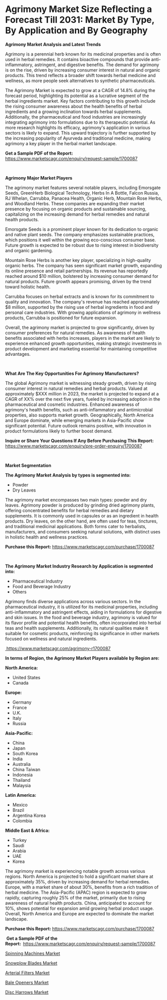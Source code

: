 <p><h1>Agrimony Market Size Reflecting a Forecast Till 2031: Market By Type, By Application and By Geography</h1></p><p><strong>Agrimony Market Analysis and Latest Trends</strong></p>
<p><p>Agrimony is a perennial herb known for its medicinal properties and is often used in herbal remedies. It contains bioactive compounds that provide anti-inflammatory, astringent, and digestive benefits. The demand for agrimony is on the rise, driven by increasing consumer interest in natural and organic products. This trend reflects a broader shift towards herbal medicine and wellness, as more people seek alternatives to synthetic pharmaceuticals.</p><p>The Agrimony Market is expected to grow at a CAGR of 14.8% during the forecast period, highlighting its potential as a lucrative segment of the herbal ingredients market. Key factors contributing to this growth include the rising consumer awareness about the health benefits of herbal ingredients and a growing inclination towards herbal supplements. Additionally, the pharmaceutical and food industries are increasingly integrating agrimony into formulations due to its therapeutic potential. As more research highlights its efficacy, agrimony's application in various sectors is likely to expand. This upward trajectory is further supported by the increasing popularity of Ayurveda and traditional medicine, making agrimony a key player in the herbal market landscape.</p></p>
<p><strong>Get a Sample PDF of the Report:&nbsp;</strong> <a href="https://www.marketscagr.com/enquiry/request-sample/1700087?utm_campaign=1126&utm_medium=2&utm_source=Github&utm_content=ia&utm_term=21102024&utm_id=agrimony">https://www.marketscagr.com/enquiry/request-sample/1700087</a></p>
<p>&nbsp;</p>
<p><strong>Agrimony Major Market Players</strong></p>
<p><p>The agrimony market features several notable players, including Emorsgate Seeds, GreenHerb Biological Technology, Herbs In A Bottle, Falcon Russia, RJ Whelan, Carrubba, Panacea Health, Organic Herb, Mountain Rose Herbs, and Woodland Herbs. These companies are expanding their market presence by focusing on organic products and sustainable sourcing, capitalizing on the increasing demand for herbal remedies and natural health products.</p><p>Emorsgate Seeds is a prominent player known for its dedication to organic and native plant seeds. The company emphasizes sustainable practices, which positions it well within the growing eco-conscious consumer base. Future growth is expected to be robust due to rising interest in biodiversity and organic gardening.</p><p>Mountain Rose Herbs is another key player, specializing in high-quality organic herbs. The company has seen significant market growth, expanding its online presence and retail partnerships. Its revenue has reportedly reached around $10 million, bolstered by increasing consumer demand for natural products. Future growth appears promising, driven by the trend toward holistic health.</p><p>Carrubba focuses on herbal extracts and is known for its commitment to quality and innovation. The company's revenue has reached approximately $8 million, supported by the rising use of herbal ingredients in food and personal care industries. With growing applications of agrimony in wellness products, Carrubba is positioned for future expansion.</p><p>Overall, the agrimony market is projected to grow significantly, driven by consumer preferences for natural remedies. As awareness of health benefits associated with herbs increases, players in the market are likely to experience enhanced growth opportunities, making strategic investments in product development and marketing essential for maintaining competitive advantages.</p></p>
<p>&nbsp;</p>
<p><strong>What Are The Key Opportunities For Agrimony Manufacturers?</strong></p>
<p><p>The global Agrimony market is witnessing steady growth, driven by rising consumer interest in natural remedies and herbal products. Valued at approximately $XXX million in 2023, the market is projected to expand at a CAGR of XX% over the next five years, fueled by increasing adoption in the pharmaceutical and cosmetic industries. Enhanced awareness of agrimony's health benefits, such as anti-inflammatory and antimicrobial properties, also supports market growth. Geographically, North America and Europe dominate, while emerging markets in Asia-Pacific show significant potential. Future outlook remains positive, with innovation in product formulations likely to further boost demand.</p></p>
<p><strong>Inquire or Share Your Questions If Any Before Purchasing This Report:</strong> <a href="https://www.marketscagr.com/enquiry/pre-order-enquiry/1700087?utm_campaign=1126&utm_medium=2&utm_source=Github&utm_content=ia&utm_term=21102024&utm_id=agrimony">https://www.marketscagr.com/enquiry/pre-order-enquiry/1700087</a></p>
<p>&nbsp;</p>
<p><strong>Market Segmentation</strong></p>
<p><strong>The Agrimony Market Analysis by types is segmented into:</strong></p>
<p><ul><li>Powder</li><li>Dry Leaves</li></ul></p>
<p><p>The agrimony market encompasses two main types: powder and dry leaves. Agrimony powder is produced by grinding dried agrimony plants, offering concentrated benefits for herbal remedies and dietary supplements. It is commonly used in capsules or as an ingredient in health products. Dry leaves, on the other hand, are often used for teas, tinctures, and traditional medicinal applications. Both forms cater to herbalists, manufacturers, and consumers seeking natural solutions, with distinct uses in holistic health and wellness practices.</p></p>
<p><strong>Purchase this Report:&nbsp;</strong><a href="https://www.marketscagr.com/purchase/1700087?utm_campaign=1126&utm_medium=2&utm_source=Github&utm_content=ia&utm_term=21102024&utm_id=agrimony">https://www.marketscagr.com/purchase/1700087</a></p>
<p>&nbsp;</p>
<p><strong>The Agrimony Market Industry Research by Application is segmented into:</strong></p>
<p><ul><li>Pharmaceutical Industry</li><li>Food and Beverage Industry</li><li>Others</li></ul></p>
<p><p>Agrimony finds diverse applications across various sectors. In the pharmaceutical industry, it is utilized for its medicinal properties, including anti-inflammatory and astringent effects, aiding in formulations for digestive and skin issues. In the food and beverage industry, agrimony is valued for its flavor profile and potential health benefits, often incorporated into herbal teas and health supplements. Additionally, its natural qualities make it suitable for cosmetic products, reinforcing its significance in other markets focused on wellness and natural ingredients.</p></p>
<p><a href="https://www.marketscagr.com/agrimony-r1700087?utm_campaign=1126&utm_medium=2&utm_source=Github&utm_content=ia&utm_term=21102024&utm_id=agrimony">&nbsp;https://www.marketscagr.com/agrimony-r1700087</a></p>
<p><strong>In terms of Region, the Agrimony Market Players available by Region are:</strong></p>
<p>
    <p> <strong> North America: </strong>
        <ul>
            <li>United States</li>
            <li>Canada</li>
        </ul>
        </p> 
    <p> <strong> Europe: </strong>
        <ul>
            <li>Germany</li>
            <li>France</li>
            <li>U.K.</li>
            <li>Italy</li>
            <li>Russia</li>
        </ul>
        </p> 
    <p> <strong> Asia-Pacific: </strong>
        <ul>
            <li>China</li>
            <li>Japan</li>
            <li>South Korea</li>
            <li>India</li>
            <li>Australia</li>
            <li>China Taiwan</li>
            <li>Indonesia</li>
            <li>Thailand</li>
            <li>Malaysia</li>
        </ul>
        </p> 
    <p> <strong> Latin America: </strong>
        <ul>
            <li>Mexico</li>
            <li>Brazil</li>
            <li>Argentina Korea</li>
            <li>Colombia</li>
        </ul>
        </p> 
    <p> <strong> Middle East & Africa: </strong>
        <ul>
            <li>Turkey</li>
            <li>Saudi</li>
            <li>Arabia</li>
            <li>UAE</li>
            <li>Korea</li>
        </ul>
    </p>
    </p>
<p><p>The agrimony market is experiencing notable growth across various regions. North America is projected to hold a significant market share at approximately 35%, driven by increasing demand for herbal remedies. Europe, with a market share of about 30%, benefits from a rich tradition of herbal medicine. The Asia-Pacific (APAC) region is expected to grow rapidly, capturing roughly 25% of the market, primarily due to rising awareness of natural health products. China, anticipated to account for 10%, shows potential for expansion amid growing herbal product usage. Overall, North America and Europe are expected to dominate the market landscape.</p></p>
<p><strong>Purchase this Report: </strong><a href="https://www.marketscagr.com/purchase/1700087?utm_campaign=1126&utm_medium=2&utm_source=Github&utm_content=ia&utm_term=21102024&utm_id=agrimony">https://www.marketscagr.com/purchase/1700087</a></p>
<p>&nbsp;<strong>Get a Sample PDF of the Report:&nbsp;&nbsp;</strong><a href="https://www.marketscagr.com/enquiry/request-sample/1700087?utm_campaign=1126&utm_medium=2&utm_source=Github&utm_content=ia&utm_term=21102024&utm_id=agrimony">https://www.marketscagr.com/enquiry/request-sample/1700087</a></p>
<p><strong></strong></p>
<p><p><a href="https://www.linkedin.com/pulse/investment-opportunities-spinning-machines-sector-risk-analysis-g3hpc?utm_campaign=1126&utm_medium=2&utm_source=Github&utm_content=ia&utm_term=21102024&utm_id=agrimony">Spinning Machines Market</a></p><p><a href="https://www.linkedin.com/pulse/snowplow-blades-market-strategic-insights-product-evolution-t4w6c?utm_campaign=1126&utm_medium=2&utm_source=Github&utm_content=ia&utm_term=21102024&utm_id=agrimony">Snowplow Blades Market</a></p><p><a href="https://www.linkedin.com/pulse/global-arterial-filters-nexus-sector-confluences-regional-g1b3f?utm_campaign=1126&utm_medium=2&utm_source=Github&utm_content=ia&utm_term=21102024&utm_id=agrimony">Arterial Filters Market</a></p><p><a href="https://www.linkedin.com/pulse/bale-openers-market-size-share-analysis-growth-trends-forecasts-lybcc?utm_campaign=1126&utm_medium=2&utm_source=Github&utm_content=ia&utm_term=21102024&utm_id=agrimony">Bale Openers Market</a></p><p><a href="https://www.linkedin.com/pulse/disc-harrows-market-transformation-comparative-analysis-rxfec?utm_campaign=1126&utm_medium=2&utm_source=Github&utm_content=ia&utm_term=21102024&utm_id=agrimony">Disc Harrows Market</a></p></p>